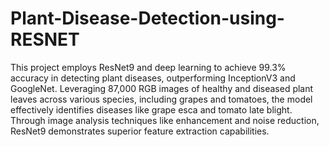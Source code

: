 # Plant-Disease-Detection-using-RESNET


This project employs ResNet9 and deep learning to achieve 99.3% accuracy in detecting plant diseases, outperforming InceptionV3 and GoogleNet. Leveraging 87,000 RGB images of healthy and diseased plant leaves across various species, including grapes and tomatoes, the model effectively identifies diseases like grape esca and tomato late blight. Through image analysis techniques like enhancement and noise reduction, ResNet9 demonstrates superior feature extraction capabilities. 
